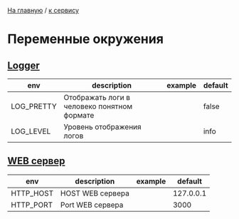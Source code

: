 [На главную](../../README.md) / [к сервису](../README.md)

# Переменные окружения

[envs]: start

## <u>Logger</u>
| env        | description                                 | example | default |
|------------|---------------------------------------------|---------|---------|
| LOG_PRETTY | Отображать логи в человеко понятном формате |         | false   |
| LOG_LEVEL  | Уровень отображения логов                   |         | info    |

## <u>WEB сервер</u>
| env       | description      | example | default   |
|-----------|------------------|---------|-----------|
| HTTP_HOST | HOST WEB сервера |         | 127.0.0.1 |
| HTTP_PORT | Port WEB сервера |         | 3000      |


[envs]: end